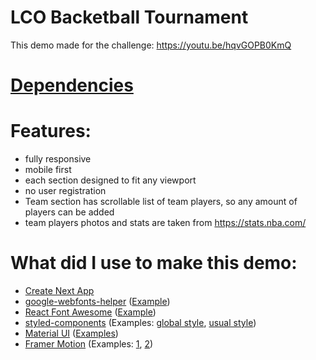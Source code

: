 # LCO Backetball Tournament

This demo made for the challenge: https://youtu.be/hqvGOPB0KmQ

# [Dependencies](https://github.com/AlexTechNoir/Next.js-LCO-Basketball-Tournament/blob/master/package.json#L10)

# Features:

- fully responsive
- mobile first
- each section designed to fit any viewport
- no user registration
- Team section has scrollable list of team players, so any amount of players can be added
- team players photos and stats are taken from https://stats.nba.com/

# What did I use to make this demo:

- [Create Next App](https://nextjs.org/docs/getting-started#setup)
- [google-webfonts-helper](https://github.com/majodev/google-webfonts-helper) ([Example](https://github.com/AlexTechNoir/Next.js-LCO-Basketball-Tournament/blob/master/src/pages/index.js#L131))
- [React Font Awesome](https://github.com/FortAwesome/react-fontawesome) ([Example](https://github.com/AlexTechNoir/Next.js-LCO-Basketball-Tournament/blob/master/src/components/Home.js#L35))
- [styled-components](https://github.com/styled-components/styled-components) (Examples: [global style](https://github.com/AlexTechNoir/Next.js-LCO-Basketball-Tournament/blob/master/src/pages/index.js#L71), [usual style](https://github.com/AlexTechNoir/Next.js-LCO-Basketball-Tournament/blob/master/src/components/Home.js#L41))
- [Material UI](https://github.com/mui-org/material-ui) ([Examples](https://github.com/AlexTechNoir/Next.js-LCO-Basketball-Tournament/blob/master/src/components/authentication/LogIn.js#L14))
- [Framer Motion](https://github.com/framer/motion) (Examples: [1](https://github.com/AlexTechNoir/Next.js-LCO-Basketball-Tournament/blob/master/src/components/Home.js#L27), [2](https://github.com/AlexTechNoir/Next.js-LCO-Basketball-Tournament/blob/master/src/components/Authentication.js#L35))
